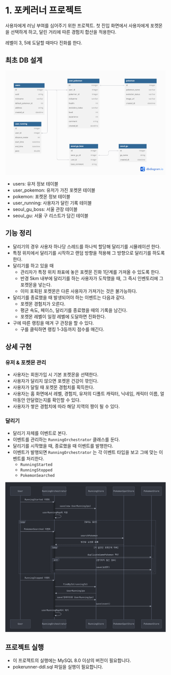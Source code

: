 # 1. 포케러너 프로젝트

사용자에게 러닝 부여를 심어주기 위한 프로젝트.
첫 진입 화면에서 사용자에게 포켓몬을 선택하게 하고, 달린 거리에 따른 경험치 합산을 적용한다.

레벨이 3, 5에 도달할 때마다 진화를 한다.

## 최초 DB 설계

![](dbDiagram.png)

- users: 유저 정보 테이블
- user_pokemon: 유저가 가진 포켓몬 테이블
- pokemon: 포켓몬 정보 테이블
- user_running: 사용자가 달린 기록 테이블
- seoul_gu_boss: 서울 관장 테이블
- seoul_gu: 서울 구 리스트가 담긴 테이블

## 기능 정리

- 달리기의 경우 사용자 하나당 스레드를 하나씩 할당해 달리기를 시뮬레이션 한다.
- 특정 위치에서 달리기를 시작하고 랜덤 방향을 적용해 그 방향으로 달리기를 하도록 한다.
- 달리기를 하고 있을 때
    - 관리자가 특정 위치 좌표에 놓은 포켓몬 진화 1단계를 가져올 수 있도록 한다.
    - 반경 5km 내부에 달리기를 하는 사용자가 도착했을 때, 그 즉시 인벤토리에 그 포켓몬을 넣는다.
    - 이미 포획된 포켓몬은 다른 사용자가 가져가는 것은 불가능하다.
- 달리기를 종료했을 때 발생되어야 하는 이벤트는 다음과 같다.
    - 포켓몬 경험치가 오른다.
    - 평균 속도, 페이스, 달리기를 종료했을 때의 기록을 남긴다.
    - 포켓몬 레벨이 일정 레벨에 도달하면 진화한다.
- 구에 따른 랭킹을 매겨 구 관장을 할 수 있다.
    - 구를 클릭하면 랭킹 1-3등까지 점수를 매긴다.

## 상세 구현

### 유저 & 포켓몬 관리

- 사용자는 회원가입 시 기본 포켓몬을 선택한다.
- 사용자가 달리지 않으면 포켓몬 건강이 깎인다.
- 사용자가 달릴 때 포켓몬 경험치를 획득한다.
- 사용자는 홈 화면에서 레벨, 경험치, 유저의 디폴트 캐릭터, 닉네임, 캐릭터 이름, 얼마동안 안달렸는지를 확인할 수 있다.
- 사용자가 쌓은 경험치에 따라 해당 지역의 짱이 될 수 있다.

### 달리기

- 달리기 자체를 이벤트로 본다.
- 이벤트를 관리하는 `RunningOrchestrator` 클래스를 둔다.
- 달리기를 시작했을 때, 종료했을 때 이벤트를 발행한다.
- 이벤트가 발행되면 `RunningOrchestrator` 는 각 이벤트 타입을 보고 그에 맞는 이벤트를 처리한다.
    - `RunningStarted`
    - `RunningStopped`
    - `PokemonSearched`

![img.png](img.png)

## 프로젝트 실행

- 이 프로젝트의 실행에는 MySQL 8.0 이상의 버전이 필요합니다.
- pokerunner-ddl.sql 파일을 실행이 필요합니다.